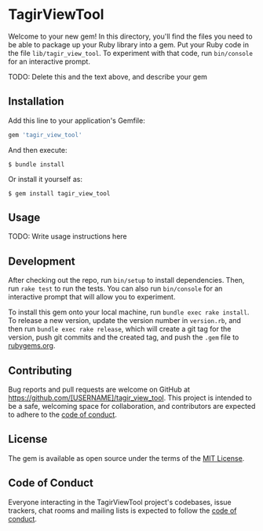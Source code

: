 # TagirViewTool

Welcome to your new gem! In this directory, you'll find the files you need to be able to package up your Ruby library into a gem. Put your Ruby code in the file `lib/tagir_view_tool`. To experiment with that code, run `bin/console` for an interactive prompt.

TODO: Delete this and the text above, and describe your gem

## Installation

Add this line to your application's Gemfile:

```ruby
gem 'tagir_view_tool'
```

And then execute:

    $ bundle install

Or install it yourself as:

    $ gem install tagir_view_tool

## Usage

TODO: Write usage instructions here

## Development

After checking out the repo, run `bin/setup` to install dependencies. Then, run `rake test` to run the tests. You can also run `bin/console` for an interactive prompt that will allow you to experiment.

To install this gem onto your local machine, run `bundle exec rake install`. To release a new version, update the version number in `version.rb`, and then run `bundle exec rake release`, which will create a git tag for the version, push git commits and the created tag, and push the `.gem` file to [rubygems.org](https://rubygems.org).

## Contributing

Bug reports and pull requests are welcome on GitHub at https://github.com/[USERNAME]/tagir_view_tool. This project is intended to be a safe, welcoming space for collaboration, and contributors are expected to adhere to the [code of conduct](https://github.com/[USERNAME]/tagir_view_tool/blob/master/CODE_OF_CONDUCT.md).

## License

The gem is available as open source under the terms of the [MIT License](https://opensource.org/licenses/MIT).

## Code of Conduct

Everyone interacting in the TagirViewTool project's codebases, issue trackers, chat rooms and mailing lists is expected to follow the [code of conduct](https://github.com/[USERNAME]/tagir_view_tool/blob/master/CODE_OF_CONDUCT.md).
